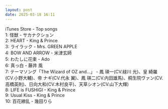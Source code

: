 ```yaml
---
layout: post
date: 2025-03-18 16:11
---
```


iTunes Store - Top songs<br />
1: 怪獣 - サカナクション<br />
2: HEART - King & Prince<br />
3: ライラック - Mrs. GREEN APPLE<br />
4: BOW AND ARROW - 米津玄師<br />
5: わたしに花束 - Ado<br />
6: 真っ白 - 藤井 風<br />
7: テーマソング「The Wizard of OZ and...」 - 鳳 瑛一(CV.緑川 光)、皇 綺羅(CV.小野大輔)、帝 ナギ(CV.代永 翼)、鳳 瑛二(CV.内田雄馬)、桐生院ヴァン(CV.高橋英則)、日向大和(CV.木村良平)、天草シオン(CV.山下大輝)<br />
8: LIFE is FUSHIGI - King & Prince<br />
9: Usual Kiss - King & Prince<br />
10: 百花繚乱 - 幾田りら<br />
